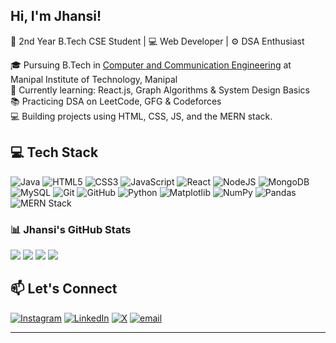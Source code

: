 ## Hi, I'm Jhansi!

🚀 2nd Year B.Tech CSE Student | 💻 Web Developer | ⚙️ DSA Enthusiast

🎓 Pursuing B.Tech in [Computer and Communication Engineering](https://www.manipal.edu/mit/department-faculty/department-list/information-communication-technology) at Manipal Institute of Technology, Manipal<br/>
🌱 Currently learning: React.js, Graph Algorithms & System Design Basics<br/> 
📚 Practicing DSA on LeetCode, GFG & Codeforces<br/>
💻 Building projects using HTML, CSS, JS, and the MERN stack.




## 💻 Tech Stack
![Java](https://img.shields.io/badge/java-%23ED8B00.svg?style=for-the-badge&logo=openjdk&logoColor=white)
![HTML5](https://img.shields.io/badge/html5-%23E34F26.svg?style=for-the-badge&logo=html5&logoColor=white)
![CSS3](https://img.shields.io/badge/css3-%231572B6.svg?style=for-the-badge&logo=css3&logoColor=white)
![JavaScript](https://img.shields.io/badge/javascript-%23323330.svg?style=for-the-badge&logo=javascript&logoColor=%23F7DF1E)
![React](https://img.shields.io/badge/react-%2320232a.svg?style=for-the-badge&logo=react&logoColor=%2361DAFB)
![NodeJS](https://img.shields.io/badge/node.js-6DA55F?style=for-the-badge&logo=node.js&logoColor=white)
![MongoDB](https://img.shields.io/badge/MongoDB-%234ea94b.svg?style=for-the-badge&logo=mongodb&logoColor=white)
![MySQL](https://img.shields.io/badge/mysql-4479A1.svg?style=for-the-badge&logo=mysql&logoColor=white)
![Git](https://img.shields.io/badge/git-%23F05033.svg?style=for-the-badge&logo=git&logoColor=white)
![GitHub](https://img.shields.io/badge/github-%23121011.svg?style=for-the-badge&logo=github&logoColor=white)
![Python](https://img.shields.io/badge/python-3670A0?style=for-the-badge&logo=python&logoColor=ffdd54)
![Matplotlib](https://img.shields.io/badge/Matplotlib-%23ffffff.svg?style=for-the-badge&logo=Matplotlib&logoColor=black)
![NumPy](https://img.shields.io/badge/numpy-%23013243.svg?style=for-the-badge&logo=numpy&logoColor=white)
![Pandas](https://img.shields.io/badge/pandas-%23150458.svg?style=for-the-badge&logo=pandas&logoColor=white)
![MERN Stack](https://img.shields.io/badge/MERN_STACK-%23026e00.svg?style=for-the-badge&logo=react&logoColor=white)






### 📊 Jhansi's GitHub Stats
![](http://github-profile-summary-cards.vercel.app/api/cards/profile-details?username=code-jhansi&theme=algolia)
![](http://github-profile-summary-cards.vercel.app/api/cards/most-commit-language?username=code-jhansi&theme=algolia)
![](https://nirzak-streak-stats.vercel.app/?user=code-jhansi&theme=algolia&hide_border=false)
![](https://github-readme-stats.vercel.app/api/top-langs/?username=code-jhansi&theme=algolia&hide_border=false&include_all_commits=false&count_private=false&layout=compact)

## 📫 Let's Connect

[![Instagram](https://img.shields.io/badge/Instagram-%23E4405F.svg?logo=Instagram&logoColor=white)](https://instagram.com/jhannsi.g)
[![LinkedIn](https://img.shields.io/badge/LinkedIn-%230077B5.svg?logo=linkedin&logoColor=white)](https://linkedin.com/in/Jhansi-gummanampati)
[![X](https://img.shields.io/badge/X-black.svg?logo=X&logoColor=white)](https://x.com/jhansi_06)
[![email](https://img.shields.io/badge/Email-D14836?logo=gmail&logoColor=white)](mailto:jhansigummanampati@gmail.com)

---


